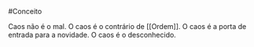 #Conceito 

Caos não é o mal.
O caos é o contrário de [[Ordem]].
O caos é a porta de entrada para a novidade.
O caos é o desconhecido.